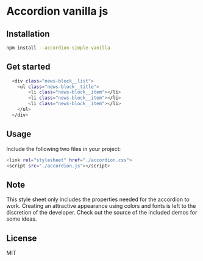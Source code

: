 # Accordion vanilla js

## Installation
```sh
npm install --accordion-simple-vanilla
```

## Get started

```sh
  <div class="news-block__list">
    <ul class="news-block__title">
        <li class="news-block__item"></li>
        <li class="news-block__item"></li>
        <li class="news-block__item"></li>
    </ul>
  </div>
```

## Usage

Include the following two files in your project:
```sh
<link rel="stylesheet" href="./accordion.css">
<script src="./accordion.js"></script>
```


## Note

This style sheet only includes the properties needed for the accordion to work. Creating an attractive appearance using colors and fonts is left to the discretion of the developer. Check out the source of the included demos for some ideas.


## License

MIT


